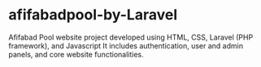 # afifabadpool-by-Laravel
Afifabad Pool website project developed using HTML, CSS, Laravel (PHP framework), and Javascript It includes authentication, user and admin panels, and core website functionalities.
